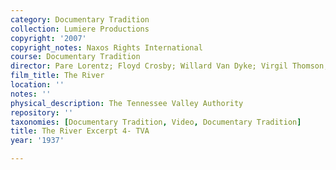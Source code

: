 ```yaml
---
category: Documentary Tradition
collection: Lumiere Productions
copyright: '2007'
copyright_notes: Naxos Rights International
course: Documentary Tradition
director: Pare Lorentz; Floyd Crosby; Willard Van Dyke; Virgil Thomson; Thomas Chalmers
film_title: The River
location: ''
notes: ''
physical_description: The Tennessee Valley Authority
repository: ''
taxonomies: [Documentary Tradition, Video, Documentary Tradition]
title: The River Excerpt 4- TVA
year: '1937'

---
```

